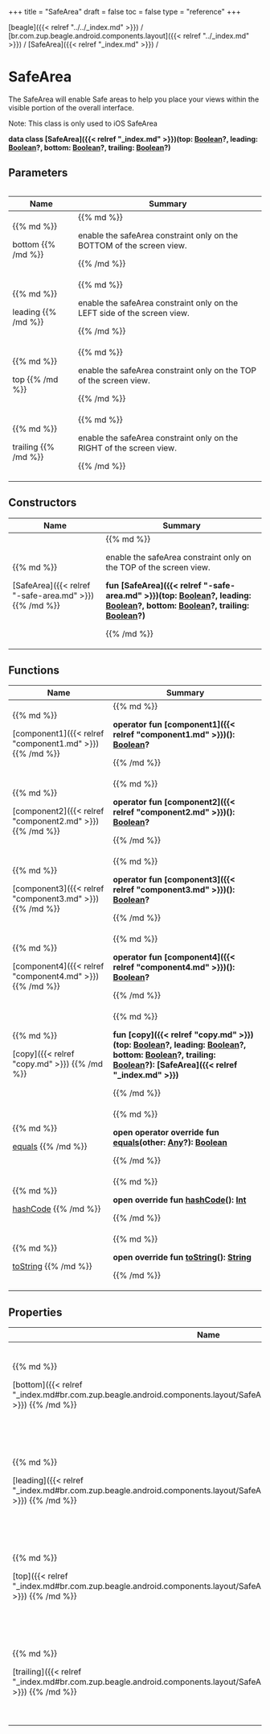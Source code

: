 +++
title = "SafeArea"
draft = false
toc = false
type = "reference"
+++

[beagle]({{< relref "../../_index.md" >}}) / [br.com.zup.beagle.android.components.layout]({{< relref "../_index.md" >}}) / [SafeArea]({{< relref "_index.md" >}}) / 



# SafeArea  
  



The SafeArea will enable Safe areas to help you place your views within the visible portion of the overall interface.



<p> Note: This class is only used to iOS SafeArea </p>



<b>data class [SafeArea]({{< relref "_index.md" >}})(**top**: [Boolean](https://kotlinlang.org/api/latest/jvm/stdlib/kotlin/-boolean/index.html)?, **leading**: [Boolean](https://kotlinlang.org/api/latest/jvm/stdlib/kotlin/-boolean/index.html)?, **bottom**: [Boolean](https://kotlinlang.org/api/latest/jvm/stdlib/kotlin/-boolean/index.html)?, **trailing**: [Boolean](https://kotlinlang.org/api/latest/jvm/stdlib/kotlin/-boolean/index.html)?)</b>   


## Parameters  
<table>
  
  
<table>
  
<thead>
<tr>
<th>
Name  
</th>
<th>
Summary  
</th>
  
</tr>
</thead>
<tbody>
<tr>
<td>
{{% md %}}

bottom
{{% /md %}}
</td>
<td>
{{% md %}}



enable the safeArea constraint only on the BOTTOM of the screen view.


{{% /md %}}
</td>
</tr>

<tr>
<td>
{{% md %}}

leading
{{% /md %}}
</td>
<td>
{{% md %}}



enable the safeArea constraint only on the LEFT side of the screen view.


{{% /md %}}
</td>
</tr>

<tr>
<td>
{{% md %}}

top
{{% /md %}}
</td>
<td>
{{% md %}}



enable the safeArea constraint only on the TOP of the screen view.


{{% /md %}}
</td>
</tr>

<tr>
<td>
{{% md %}}

trailing
{{% /md %}}
</td>
<td>
{{% md %}}



enable the safeArea constraint only on the RIGHT of the screen view.


{{% /md %}}
</td>
</tr>

</tbody>
</table>
  
</table>


## Constructors  
<table>
  
<thead>
<tr>
<th>
Name  
</th>
<th>
Summary  
</th>
  
</tr>
</thead>
<tbody>
<tr>
<td>
{{% md %}}

[SafeArea]({{< relref "-safe-area.md" >}})
{{% /md %}}
</td>
<td>
{{% md %}}

  

enable the safeArea constraint only on the TOP of the screen view.

<b>fun [SafeArea]({{< relref "-safe-area.md" >}})(top: [Boolean](https://kotlinlang.org/api/latest/jvm/stdlib/kotlin/-boolean/index.html)?, leading: [Boolean](https://kotlinlang.org/api/latest/jvm/stdlib/kotlin/-boolean/index.html)?, bottom: [Boolean](https://kotlinlang.org/api/latest/jvm/stdlib/kotlin/-boolean/index.html)?, trailing: [Boolean](https://kotlinlang.org/api/latest/jvm/stdlib/kotlin/-boolean/index.html)?)</b>   

{{% /md %}}
</td>
</tr>

</tbody>
</table>


## Functions  
<table>
  
<thead>
<tr>
<th>
Name  
</th>
<th>
Summary  
</th>
  
</tr>
</thead>
<tbody>
<tr>
<td>
{{% md %}}

[component1]({{< relref "component1.md" >}})
{{% /md %}}
</td>
<td>
{{% md %}}

  
<b>operator fun [component1]({{< relref "component1.md" >}})(): [Boolean](https://kotlinlang.org/api/latest/jvm/stdlib/kotlin/-boolean/index.html)?</b>  



{{% /md %}}
</td>
</tr>

<tr>
<td>
{{% md %}}

[component2]({{< relref "component2.md" >}})
{{% /md %}}
</td>
<td>
{{% md %}}

  
<b>operator fun [component2]({{< relref "component2.md" >}})(): [Boolean](https://kotlinlang.org/api/latest/jvm/stdlib/kotlin/-boolean/index.html)?</b>  



{{% /md %}}
</td>
</tr>

<tr>
<td>
{{% md %}}

[component3]({{< relref "component3.md" >}})
{{% /md %}}
</td>
<td>
{{% md %}}

  
<b>operator fun [component3]({{< relref "component3.md" >}})(): [Boolean](https://kotlinlang.org/api/latest/jvm/stdlib/kotlin/-boolean/index.html)?</b>  



{{% /md %}}
</td>
</tr>

<tr>
<td>
{{% md %}}

[component4]({{< relref "component4.md" >}})
{{% /md %}}
</td>
<td>
{{% md %}}

  
<b>operator fun [component4]({{< relref "component4.md" >}})(): [Boolean](https://kotlinlang.org/api/latest/jvm/stdlib/kotlin/-boolean/index.html)?</b>  



{{% /md %}}
</td>
</tr>

<tr>
<td>
{{% md %}}

[copy]({{< relref "copy.md" >}})
{{% /md %}}
</td>
<td>
{{% md %}}

  
<b>fun [copy]({{< relref "copy.md" >}})(top: [Boolean](https://kotlinlang.org/api/latest/jvm/stdlib/kotlin/-boolean/index.html)?, leading: [Boolean](https://kotlinlang.org/api/latest/jvm/stdlib/kotlin/-boolean/index.html)?, bottom: [Boolean](https://kotlinlang.org/api/latest/jvm/stdlib/kotlin/-boolean/index.html)?, trailing: [Boolean](https://kotlinlang.org/api/latest/jvm/stdlib/kotlin/-boolean/index.html)?): [SafeArea]({{< relref "_index.md" >}})</b>  



{{% /md %}}
</td>
</tr>

<tr>
<td>
{{% md %}}

[equals](https://kotlinlang.org/api/latest/jvm/stdlib/kotlin/-any/equals.html)
{{% /md %}}
</td>
<td>
{{% md %}}

  
<b>open operator override fun [equals](https://kotlinlang.org/api/latest/jvm/stdlib/kotlin/-any/equals.html)(other: [Any](https://kotlinlang.org/api/latest/jvm/stdlib/kotlin/-any/index.html)?): [Boolean](https://kotlinlang.org/api/latest/jvm/stdlib/kotlin/-boolean/index.html)</b>  



{{% /md %}}
</td>
</tr>

<tr>
<td>
{{% md %}}

[hashCode](https://kotlinlang.org/api/latest/jvm/stdlib/kotlin/-any/hash-code.html)
{{% /md %}}
</td>
<td>
{{% md %}}

  
<b>open override fun [hashCode](https://kotlinlang.org/api/latest/jvm/stdlib/kotlin/-any/hash-code.html)(): [Int](https://kotlinlang.org/api/latest/jvm/stdlib/kotlin/-int/index.html)</b>  



{{% /md %}}
</td>
</tr>

<tr>
<td>
{{% md %}}

[toString](https://kotlinlang.org/api/latest/jvm/stdlib/kotlin/-any/to-string.html)
{{% /md %}}
</td>
<td>
{{% md %}}

  
<b>open override fun [toString](https://kotlinlang.org/api/latest/jvm/stdlib/kotlin/-any/to-string.html)(): [String](https://kotlinlang.org/api/latest/jvm/stdlib/kotlin/-string/index.html)</b>  



{{% /md %}}
</td>
</tr>

</tbody>
</table>


## Properties  
<table>
  
<thead>
<tr>
<th>
Name  
</th>
<th>
Summary  
</th>
  
</tr>
</thead>
<tbody>
<tr>
<td>
{{% md %}}

[bottom]({{< relref "_index.md#br.com.zup.beagle.android.components.layout/SafeArea/bottom/#/PointingToDeclaration/" >}})
{{% /md %}}
</td>
<td>
{{% md %}}

  

enable the safeArea constraint only on the BOTTOM of the screen view.

<b>val [bottom]({{< relref "_index.md#br.com.zup.beagle.android.components.layout/SafeArea/bottom/#/PointingToDeclaration/" >}}): [Boolean](https://kotlinlang.org/api/latest/jvm/stdlib/kotlin/-boolean/index.html)?</b>   

{{% /md %}}
</td>
</tr>

<tr>
<td>
{{% md %}}

[leading]({{< relref "_index.md#br.com.zup.beagle.android.components.layout/SafeArea/leading/#/PointingToDeclaration/" >}})
{{% /md %}}
</td>
<td>
{{% md %}}

  

enable the safeArea constraint only on the LEFT side of the screen view.

<b>val [leading]({{< relref "_index.md#br.com.zup.beagle.android.components.layout/SafeArea/leading/#/PointingToDeclaration/" >}}): [Boolean](https://kotlinlang.org/api/latest/jvm/stdlib/kotlin/-boolean/index.html)?</b>   

{{% /md %}}
</td>
</tr>

<tr>
<td>
{{% md %}}

[top]({{< relref "_index.md#br.com.zup.beagle.android.components.layout/SafeArea/top/#/PointingToDeclaration/" >}})
{{% /md %}}
</td>
<td>
{{% md %}}

  

enable the safeArea constraint only on the TOP of the screen view.

<b>val [top]({{< relref "_index.md#br.com.zup.beagle.android.components.layout/SafeArea/top/#/PointingToDeclaration/" >}}): [Boolean](https://kotlinlang.org/api/latest/jvm/stdlib/kotlin/-boolean/index.html)?</b>   

{{% /md %}}
</td>
</tr>

<tr>
<td>
{{% md %}}

[trailing]({{< relref "_index.md#br.com.zup.beagle.android.components.layout/SafeArea/trailing/#/PointingToDeclaration/" >}})
{{% /md %}}
</td>
<td>
{{% md %}}

  

enable the safeArea constraint only on the RIGHT of the screen view.

<b>val [trailing]({{< relref "_index.md#br.com.zup.beagle.android.components.layout/SafeArea/trailing/#/PointingToDeclaration/" >}}): [Boolean](https://kotlinlang.org/api/latest/jvm/stdlib/kotlin/-boolean/index.html)?</b>   

{{% /md %}}
</td>
</tr>

</tbody>
</table>

